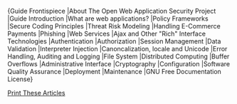{Guide Frontispiece |About The Open Web Application Security Project
|Guide Introduction |What are web applications? |Policy Frameworks
|Secure Coding Principles |Threat Risk Modeling |Handling E-Commerce
Payments |Phishing |Web Services |Ajax and Other "Rich" Interface
Technologies |Authentication |Authorization |Session Management |Data
Validation |Interpreter Injection |Canoncalization, locale and Unicode
|Error Handling, Auditing and Logging |File System |Distributed
Computing |Buffer Overflows |Administrative Interface |Cryptography
|Configuration |Software Quality Assurance |Deployment |Maintenance |GNU
Free Documentation License}

[Print These
Articles](http://www.owasp.org/index.php?title=PDF_Test&format=PDF)